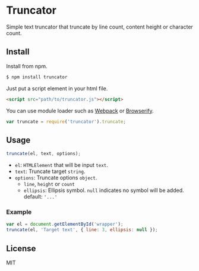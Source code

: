 # Truncator
Simple text truncator that truncate by line count, content height or character count.

## Install
Install from npm.

```sh
$ npm install truncator
```

Just put a script element in your html file.

```html
<script src="path/to/truncator.js"></script>
```

You can use module loader such as [Webpack](https://webpack.github.io/) or [Browserify](http://browserify.org/).

```js
var truncate = require('truncator').truncate;
```

## Usage

```js
truncate(el, text, options);
```

- `el`: `HTMLElement` that will be input `text`.
- `text`: Truncate target `string`.
- `options`: Truncate options `object`.
  - `line`, `height` or `count`
  - `ellipsis`: Ellipsis symbol. `null` indicates no symbol will be added. default: `'...'`

### Example

```js
var el = document.getElementById('wrapper');
truncate(el, 'Target text', { line: 3, ellipsis: null });
```

## License
MIT
